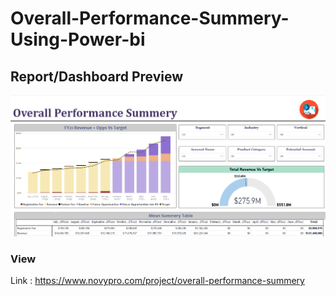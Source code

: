 # Overall-Performance-Summery-Using-Power-bi

## Report/Dashboard Preview

![Dashboard Preview](https://github.com/utkarshshrivastawa/Overall-Performance-Summery-Using-Power-bi/blob/main/Overall%20Performance%20Summery.png)

### View
Link : https://www.novypro.com/project/overall-performance-summery
